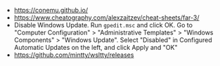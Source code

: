 - https://conemu.github.io/
- https://www.cheatography.com/alexzaitzev/cheat-sheets/far-3/
- Disable Windows Update. Run `gpedit.msc` and click OK. Go to "Computer Configuration" > "Administrative Templates" > "Windows Components" > "Windows Update". Select "Disabled" in Configured Automatic Updates on the left, and click Apply and "OK"
- https://github.com/mintty/wsltty/releases

